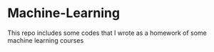 # Machine-Learning
This repo includes some codes that I wrote as a homework of some machine learning courses
